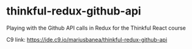 # thinkful-redux-github-api
Playing with the Github API calls in Redux for the Thinkful React course 

C9 link: https://ide.c9.io/mariusbanea/thinkful-redux-github-api
